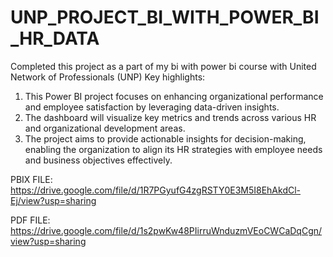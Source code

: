 # UNP_PROJECT_BI_WITH_POWER_BI_HR_DATA
Completed this project as a part of my bi with power bi course with United Network of Professionals (UNP)
Key highlights:
1. This Power BI project focuses on enhancing organizational performance and employee satisfaction by leveraging data-driven insights.
2. The dashboard will visualize key metrics and trends across various HR and organizational development areas.
3. The project aims to provide actionable insights for decision-making, enabling the organization to align its HR strategies with employee needs and business objectives effectively.

PBIX FILE: https://drive.google.com/file/d/1R7PGyufG4zgRSTY0E3M5I8EhAkdCl-Ej/view?usp=sharing

PDF FILE: https://drive.google.com/file/d/1s2pwKw48PIirruWnduzmVEoCWCaDqCgn/view?usp=sharing

